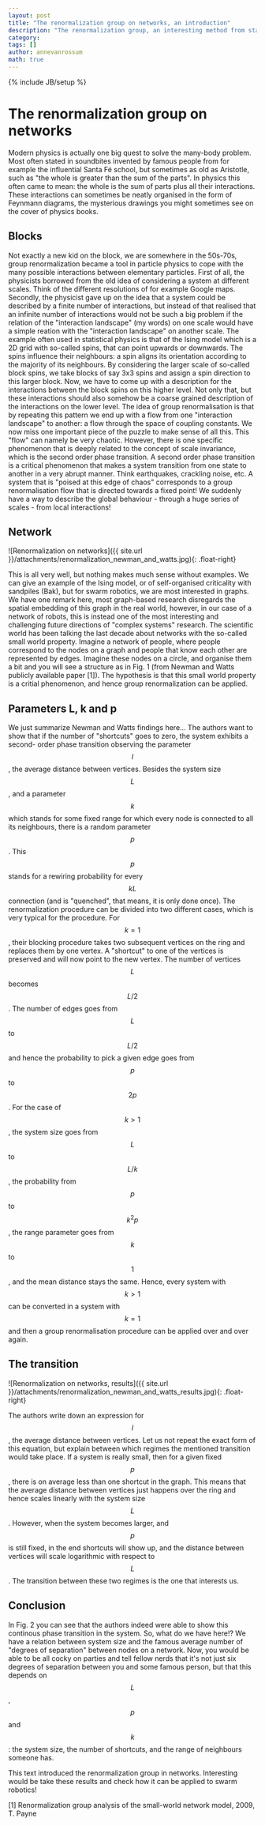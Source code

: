 ```yaml
---
layout: post
title: "The renormalization group on networks, an introduction"
description: "The renormalization group, an interesting method from statistical physics."
category: 
tags: []
author: annevanrossum
math: true
---
```

{% include JB/setup %}

# The renormalization group on networks

Modern physics is actually one big quest to solve the many-body problem. Most
often stated in soundbites invented by famous people from for example the
influential Santa Fé school, but sometimes as old as Aristotle, such as "the
whole is greater than the sum of the parts". In physics this often came to
mean: the whole is the sum of parts plus all their interactions. These
interactions can sometimes be neatly organised in the form of Feynmann
diagrams, the mysterious drawings you might sometimes see on the cover of
physics books.

##  Blocks

Not exactly a new kid on the block, we are somewhere in the 50s-70s, group
renormalization became a tool in particle physics to cope with the many
possible interactions between elementary particles. First of all, the
physicists borrowed from the old idea of considering a system at different
scales. Think of the different resolutions of for example Google maps.
Secondly, the physicist gave up on the idea that a system could be described
by a finite number of interactions, but instead of that realised that an
infinite number of interactions would not be such a big problem if the
relation of the "interaction landscape" (my words) on one scale would have a
simple reation with the "interaction landscape" on another scale. The example
often used in statistical physics is that of the Ising model which is a 2D
grid with so-called spins, that can point upwards or downwards. The spins
influence their neighbours: a spin aligns its orientation according to the
majority of its neighbours. By considering the larger scale of so-called block
spins, we take blocks of say 3x3 spins and assign a spin direction to this
larger block. Now, we have to come up with a description for the interactions
between the block spins on this higher level. Not only that, but these
interactions should also somehow be a coarse grained description of the
interactions on the lower level. The idea of group renormalisation is that by
repeating this pattern we end up with a flow from one "interaction landscape"
to another: a flow through the space of coupling constants. We now miss one
important piece of the puzzle to make sense of all this. This "flow" can
namely be very chaotic. However, there is one specific phenomenon that is
deeply related to the concept of scale invariance, which is the second order
phase transition. A second order phase transition is a critical phenomenon
that makes a system transition from one state to another in a very abrupt
manner. Think earthquakes, crackling noise, etc. A system that is "poised at
this edge of chaos" corresponds to a group renormalisation flow that is
directed towards a fixed point! We suddenly have a way to describe the global
behaviour - through a huge series of scales - from local interactions!

##  Network

![Renormalization on networks]({{ site.url }}/attachments/renormalization_newman_and_watts.jpg){: .float-right}

This is all
very well, but nothing makes much sense without examples. We can give an
example of the Ising model, or of self-organised criticality with sandpiles
(Bak), but for swarm robotics, we are most interested in graphs. We have one
remark here, most graph-based research disregards the spatial embedding of
this graph in the real world, however, in our case of a network of robots,
this is instead one of the most interesting and challenging future directions
of "complex systems" research. The scientific world has been talking the last
decade about networks with the so-called small world property. Imagine a
network of people, where people correspond to the nodes on a graph and people
that know each other are represented by edges. Imagine these nodes on a
circle, and organise them a bit and you will see a structure as in Fig. 1
(from Newman and Watts publicly available paper [1]). The hypothesis is that
this small world property is a critial phenomenon, and hence group
renormalization can be applied.

##  Parameters L, k and p

We just summarize Newman and Watts findings here... The authors want to show
that if the number of "shortcuts" goes to zero, the system exhibits a second-
order phase transition observing the parameter $$l$$, the average distance between
vertices. Besides the system size $$L$$, and a parameter $$k$$ which stands for some
fixed range for which every node is connected to all its neighbours, there is
a random parameter $$p$$. This $$p$$ stands for a rewiring probability for every $$kL$$
connection (and is "quenched", that means, it is only done once). The
renormalization procedure can be divided into two different cases, which is
very typical for the procedure. For $$k=1$$, their blocking procedure takes two
subsequent vertices on the ring and replaces them by one vertex. A "shortcut"
to one of the vertices is preserved and will now point to the new vertex. The
number of vertices $$L$$ becomes $$L/2$$. The number of edges goes from $$L$$ to $$L/2$$ and
hence the probability to pick a given edge goes from $$p$$ to $$2p$$. For the case of
$$k>1$$, the system size goes from $$L$$ to $$L/k$$, the probability from $$p$$ to $$k^2 p$$, the
range parameter goes from $$k$$ to $$1$$, and the mean distance stays the same. Hence,
every system with $$k>1$$ can be converted in a system with $$k=1$$ and then a group
renormalisation procedure can be applied over and over again.

##  The transition

![Renormalization on networks, results]({{ site.url }}/attachments/renormalization_newman_and_watts_results.jpg){: .float-right}

The authors write down an expression for $$l$$, the
average distance between vertices. Let us not repeat the exact form of this
equation, but explain between which regimes the mentioned transition would
take place. If a system is really small, then for a given fixed $$p$$, there is on
average less than one shortcut in the graph. This means that the average
distance between vertices just happens over the ring and hence scales linearly
with the system size $$L$$. However, when the system becomes larger, and $$p$$ is
still fixed, in the end shortcuts will show up, and the distance between
vertices will scale logarithmic with respect to $$L$$. The transition between
these two regimes is the one that interests us.

##  Conclusion

In Fig. 2 you can see that the authors indeed were able to show this continous
phase transition in the system. So, what do we have here!? We have a relation
between system size and the famous average number of "degrees of separation"
between nodes on a network. Now, you would be able to be all cocky on parties
and tell fellow nerds that it's not just six degrees of separation between you
and some famous person, but that this depends on $$L$$, $$p$$ and $$k$$: the system size,
the number of shortcuts, and the range of neighbours someone has.

This text introduced the renormalization group in networks. Interesting would be take these results and check how it can be applied to swarm robotics!

[1] Renormalization group analysis of the small-world network model, 2009, T. Payne


